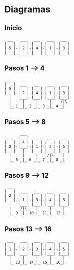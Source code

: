 # Diagramas

## Inicio
```
 ___   ___   ___   ___   ___ 
|   | |   | |   | |   | |   |
| 5 |-| 2 |-| 4 |-| 1 |-| 3 |
|___| |___| |___| |___| |___|
```

## Pasos 1 --> 4
```
 ___
|   |  ___   ___   ___   ___ 
| 5 | |   | |   | |   | |   |
|___|-| 2 |-| 4 |-| 1 |-| 3 |
  |   |___| |___| |___| |___|
  |     |     |     |    /|\
  |_ 1 _|_ 2 _|_ 3 _|_ 4 _|
```

## Pasos 5 --> 8
```                              
       ___                    
 ___  |   |  ___   ___   ___ 
|   | | 4 | |   | |   | |   |
| 2 |-|___|-| 1 |-| 3 |-| 5 |
|___|   |   |___| |___| |___|
  |     |     |    /|\    |
  |_ 5 _|_ 6 _|_ 7 _|_ 8 _|
```

## Pasos 9 --> 12
```
 ___
|   |  ___   ___   ___   ___ 
| 2 | |   | |   | |   | |   |
|___|-| 1 |-| 3 |-| 4 |-| 5 |
  |   |___| |___| |___| |___|
  |    /|\    |     |     |
  |_ 9 _|_ 10_|_ 11_|_ 12_|
```

## Pasos 13 --> 16
```
 ___   ___   ___   ___   ___ 
|   | |   | |   | |   | |   |
| 1 |-| 2 |-| 3 |-| 4 |-| 5 |
|___| |___| |___| |___| |___|
  |     |     |     |     |
  |_ 13_|_ 14_|_ 15_|_ 16_|

```